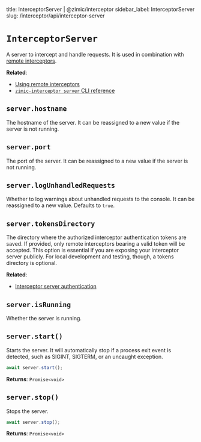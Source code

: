 title: InterceptorServer | @zimic/interceptor sidebar_label: InterceptorServer slug: /interceptor/api/interceptor-server

# `InterceptorServer`

A server to intercept and handle requests. It is used in combination with
[remote interceptors](/docs/zimic-interceptor/guides/http/2-remote-http-interceptors.md).

**Related**:

- [Using remote interceptors](/docs/zimic-interceptor/guides/http/2-remote-http-interceptors.md)
- [`zimic-interceptor server` CLI reference](/docs/zimic-interceptor/cli/1-server.md)

## `server.hostname`

The hostname of the server. It can be reassigned to a new value if the server is not running.

## `server.port`

The port of the server. It can be reassigned to a new value if the server is not running.

## `server.logUnhandledRequests`

Whether to log warnings about unhandled requests to the console. It can be reassigned to a new value. Defaults to
`true`.

## `server.tokensDirectory`

The directory where the authorized interceptor authentication tokens are saved. If provided, only remote interceptors
bearing a valid token will be accepted. This option is essential if you are exposing your interceptor server publicly.
For local development and testing, though, a tokens directory is optional.

**Related**:

- [Interceptor server authentication](/docs/zimic-interceptor/guides/http/2-remote-http-interceptors.md#interceptor-server-authentication)

## `server.isRunning`

Whether the server is running.

## `server.start()`

Starts the server. It will automatically stop if a process exit event is detected, such as SIGINT, SIGTERM, or an
uncaught exception.

```ts
await server.start();
```

**Returns**: `Promise<void>`

## `server.stop()`

Stops the server.

```ts
await server.stop();
```

**Returns**: `Promise<void>`
